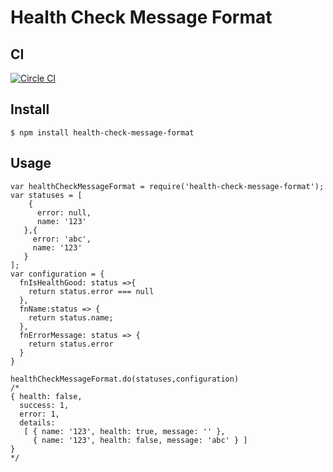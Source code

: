 # Health Check Message Format

## CI
[![Circle CI](https://circleci.com/gh/LucasRodrigues/health-check-message-format-/tree/master.svg?style=svg)](https://circleci.com/gh/LucasRodrigues/health-check-message-format-/tree/master)

## Install

```
$ npm install health-check-message-format
```

## Usage

```
var healthCheckMessageFormat = require('health-check-message-format');
var statuses = [
    {
      error: null,
      name: '123'
   },{
     error: 'abc',
     name: '123'
   }
];
var configuration = {
  fnIsHealthGood: status =>{
    return status.error === null
  },
  fnName:status => {
    return status.name;
  },
  fnErrorMessage: status => {
    return status.error
  }
}

healthCheckMessageFormat.do(statuses,configuration)
/*
{ health: false,
  success: 1,
  error: 1,
  details: 
   [ { name: '123', health: true, message: '' },
     { name: '123', health: false, message: 'abc' } ] 
}
*/
```